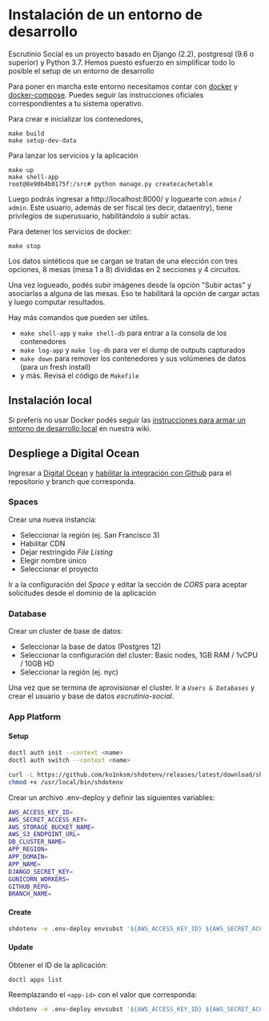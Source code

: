 # Instalación de un entorno de desarrollo

Escrutinio Social es un proyecto basado en Django (2.2), postgresql (9.6 o superior) y Python 3.7.
Hemos puesto esfuerzo en simplificar todo lo posible el setup de un entorno de desarrollo

Para poner en marcha este entorno necesitamos contar con [docker](https://docs.docker.com/engine/installation/) y [docker-compose](https://docs.docker.com/compose/install/). Puedes seguir las instrucciones oficiales correspondientes a tu sistema operativo.

Para crear e inicializar los contenedores,

```
make build
make setup-dev-data
```

Para lanzar los servicios y la aplicación

```
make up
make shell-app
root@8e90b4b0175f:/src# python manage.py createcachetable
```

Luego podrás ingresar a http://localhost:8000/ y loguearte con `admin` / `admin`. Este usuario, además de ser fiscal (es decir, dataentry), tiene privilegios de superusuario, habilitándolo a subir actas.

Para detener los servicios de docker:

```
make stop
```

Los datos sintéticos que se cargan se tratan de una elección con tres opciones, 8 mesas (mesa 1 a 8) divididas en 2 secciones y 4 circuitos.

Una vez logueado, podés subir imágenes desde la opción "Subir actas" y asociarlas a alguna de las mesas. Eso te habilitará la opción de cargar actas y luego computar resultados.

Hay más comandos que pueden ser útiles.

- `make shell-app` y `make shell-db` para entrar a la consola de los contenedores
- `make log-app` y `make log-db` para ver el dump de outputs capturados
- `make down` para remover los contenedores y sus volúmenes de datos (para un fresh install)
- y más. Revisá el código de `Makefile`

## Instalación local

Si preferís no usar Docker podés seguir las [instrucciones para armar un entorno de desarrollo local](https://github.com/OpenDataCordoba/escrutinio-social/wiki/Instalaci%C3%B3n-de-un-entorno-de-desarrollo-local) en nuestra wiki.

## Despliege a Digital Ocean

Ingresar a [Digital Ocean](https://cloud.digitalocean.com/) y [habilitar la integración con Github](https://cloud.digitalocean.com/apps/github/install) para el repositorio y branch que corresponda.

### Spaces

Crear una nueva instancia:

- Seleccionar la región (ej. San Francisco 3)
- Habilitar CDN
- Dejar restringido _File Listing_
- Elegir nombre único
- Seleccionar el proyecto

Ir a la configuración del _Space_ y editar la sección de _CORS_ para aceptar solicitudes desde el dominio de la aplicación

### Database

Crear un cluster de base de datos:

- Seleccionar la base de datos (Postgres 12)
- Seleccionar la configuración del cluster: Basic nodes, 1GB RAM / 1vCPU / 10GB HD
- Seleccionar la región (ej. nyc)

Una vez que se termina de aprovisionar el cluster. Ir a _`Users & Databases`_ y crear el usuario y base de datos _escrutinio-social_.

### App Platform

#### Setup

```bash
doctl auth init --context <name>
doctl auth switch --context <name>

curl -L https://github.com/ko1nksm/shdotenv/releases/latest/download/shdotenv --output /usr/local/bin/shdotenv
chmod +x /usr/local/bin/shdotenv
```

Crear un archivo .env-deploy y definir las siguientes variables:

```bash
AWS_ACCESS_KEY_ID=
AWS_SECRET_ACCESS_KEY=
AWS_STORAGE_BUCKET_NAME=
AWS_S3_ENDPOINT_URL=
DB_CLUSTER_NAME=
APP_REGION=
APP_DOMAIN=
APP_NAME=
DJANGO_SECRET_KEY=
GUNICORN_WORKERS=
GITHUB_REPO=
BRANCH_NAME=
```

#### Create

```bash
shdotenv -e .env-deploy envsubst '${AWS_ACCESS_KEY_ID} ${AWS_SECRET_ACCESS_KEY} ${AWS_STORAGE_BUCKET_NAME} ${AWS_S3_ENDPOINT_URL} ${DB_CLUSTER_NAME} ${APP_REGION} ${APP_DOMAIN} ${APP_NAME} ${DJANGO_SECRET_KEY} ${GUNICORN_WORKERS} ${GITHUB_REPO} ${BRANCH_NAME}' <ci/do_templates/app-platform.yaml.tpl | doctl apps create --spec -
```

#### Update

Obtener el ID de la aplicación:

```bash
doctl apps list
```

Reemplazando el `<app-id>` con el valor que corresponda:

```bash
shdotenv -e .env-deploy envsubst '${AWS_ACCESS_KEY_ID} ${AWS_SECRET_ACCESS_KEY} ${AWS_STORAGE_BUCKET_NAME} ${AWS_S3_ENDPOINT_URL} ${DB_CLUSTER_NAME} ${APP_REGION} ${APP_DOMAIN} ${APP_NAME} ${DJANGO_SECRET_KEY} ${GUNICORN_WORKERS} ${GITHUB_REPO} ${BRANCH_NAME}' <ci/do_templates/app-platform.yaml.tpl | doctl apps update <app-id> --spec -
```
